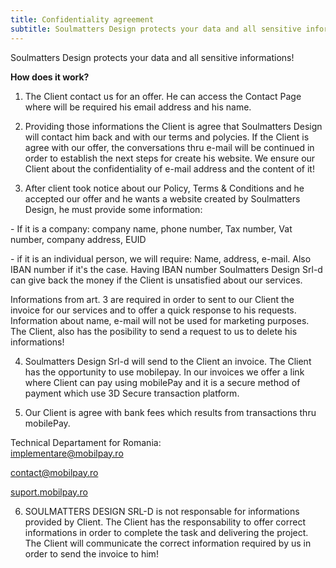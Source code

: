 ```yaml
---
title: Confidentiality agreement
subtitle: Soulmatters Design protects your data and all sensitive informations!
---
```

Soulmatters Design protects your data and all sensitive informations!

**How does it work?**

1. The Client contact us for an offer. He can access the Contact Page where will be required his email address and his name.

2.  Providing those informations the Client is agree that Soulmatters Design will contact him back and with our terms and polycies. If the Client is agree with our offer, the conversations thru e-mail will be continued in order to establish the next steps for create his website.  We ensure our Client about the confidentiality of e-mail address and the content of it!

3. After client took notice about our Policy, Terms & Conditions and he accepted our offer and he wants a website created by Soulmatters Design, he must provide some information:

\- If it is a company: company name, phone number, Tax number, Vat number, company address, EUID

\- if it is an individual person, we will require: Name, address, e-mail. Also IBAN number if it's the case. Having IBAN number Soulmatters Design Srl-d can give back the money if the Client is unsatisfied about our services.

Informations from art. 3 are required in order to sent to our Client the invoice for our services and to offer a quick response to his requests. Information about name, e-mail will not be used for marketing purposes. The Client, also has the posibility to send a request to us to delete his informations!

4. Soulmatters Design Srl-d will send to the Client an invoice. The Client has the opportunity to use mobilepay. In our invoices we offer a link where Client can pay using mobilePay and it is a secure method of payment which use 3D Secure transaction platform.

5. Our Client is agree with bank fees which results from transactions thru mobilePay.

Technical Departament for Romania: \
[implementare@mobilpay.ro ](implementare@mobilpay.ro)

[contact@mobilpay.ro ](contact@mobilpay.ro)

[suport.mobilpay.ro ](suport.mobilpay.ro)



6. SOULMATTERS DESIGN SRL-D is not responsable for informations provided by Client. The Client has the responsability to offer correct informations in order to complete the task and delivering the project. The Client will communicate the correct information required by us in order to send the invoice to him!
